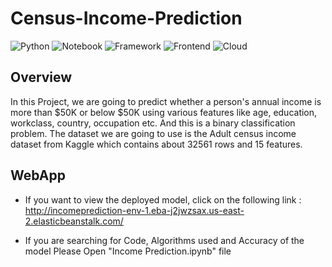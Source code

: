 # Census-Income-Prediction

![Python](https://img.shields.io/badge/Python-3.7-blue)
![Notebook](https://img.shields.io/badge/Notebook-Jupyter-orange)
![Framework](https://img.shields.io/badge/Framework-Flask-red)
![Frontend](https://img.shields.io/badge/Frontend-HTML/CSS/JS-green)
![Cloud](https://img.shields.io/badge/Cloud-AWS-yellow)


## Overview
In this Project, we are going to predict whether a person's annual income is more than $50K or below $50K using various features like age, education, workclass, country, occupation etc. And this is a binary classification problem. The dataset we are going to use is the Adult census income dataset from Kaggle which contains about 32561 rows and 15 features.


## WebApp
* If you want to view the deployed model, click on the following link : http://incomeprediction-env-1.eba-j2jwzsax.us-east-2.elasticbeanstalk.com/

* If you are searching for Code, Algorithms used and Accuracy of the model Please Open "Income Prediction.ipynb" file
